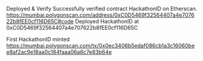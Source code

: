 Deployed & Verify
Successfully verified contract HackathonID on Etherscan.
https://mumbai.polygonscan.com/address/0xC0D5469f32564407a4e707622b8fEE0cf116D65C#code
Deployed HackathonID at 0xC0D5469f32564407a4e707622b8fEE0cf116D65C

First HackathonID minted
https://mumbai.polygonscan.com/tx/0x0ec3406b5edaf086cb1a3c16060bee8af2ac9e18aa0c184faaa06a6c7e83b64e
